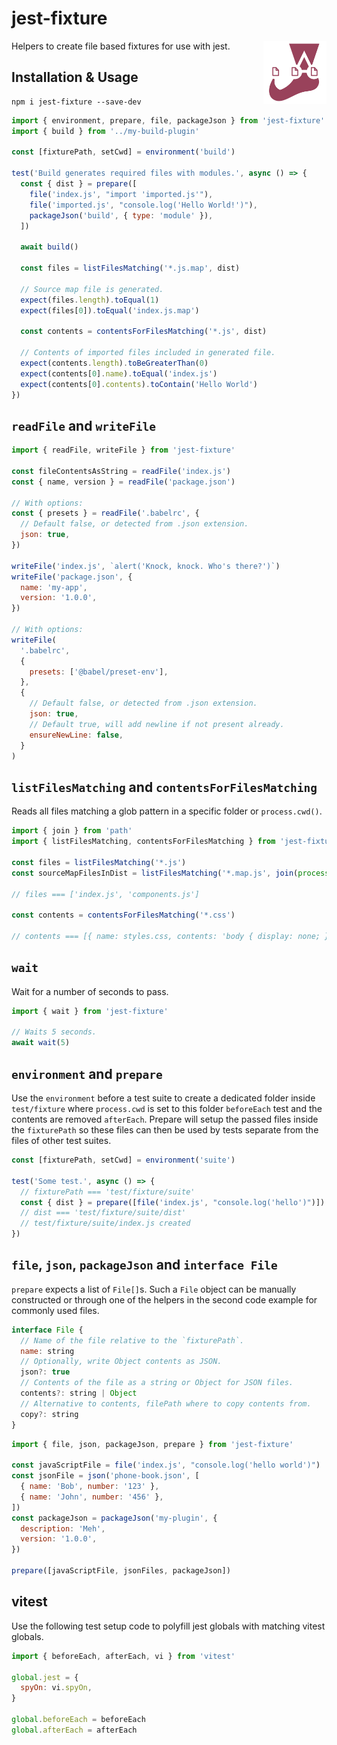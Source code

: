 # jest-fixture

<img align="right" src="https://github.com/tobua/jest-fixture/raw/main/logo.png" width="20%" alt="jest-fixture Logo" />

Helpers to create file based fixtures for use with jest.

## Installation & Usage

```
npm i jest-fixture --save-dev
```

```js
import { environment, prepare, file, packageJson } from 'jest-fixture'
import { build } from '../my-build-plugin'

const [fixturePath, setCwd] = environment('build')

test('Build generates required files with modules.', async () => {
  const { dist } = prepare([
    file('index.js', "import 'imported.js'"),
    file('imported.js', "console.log('Hello World!')"),
    packageJson('build', { type: 'module' }),
  ])

  await build()

  const files = listFilesMatching('*.js.map', dist)

  // Source map file is generated.
  expect(files.length).toEqual(1)
  expect(files[0]).toEqual('index.js.map')

  const contents = contentsForFilesMatching('*.js', dist)

  // Contents of imported files included in generated file.
  expect(contents.length).toBeGreaterThan(0)
  expect(contents[0].name).toEqual('index.js')
  expect(contents[0].contents).toContain('Hello World')
})
```

## `readFile` and `writeFile`

```js
import { readFile, writeFile } from 'jest-fixture'

const fileContentsAsString = readFile('index.js')
const { name, version } = readFile('package.json')

// With options:
const { presets } = readFile('.babelrc', {
  // Default false, or detected from .json extension.
  json: true,
})

writeFile('index.js', `alert('Knock, knock. Who's there?')`)
writeFile('package.json', {
  name: 'my-app',
  version: '1.0.0',
})

// With options:
writeFile(
  '.babelrc',
  {
    presets: ['@babel/preset-env'],
  },
  {
    // Default false, or detected from .json extension.
    json: true,
    // Default true, will add newline if not present already.
    ensureNewLine: false,
  }
)
```

## `listFilesMatching` and `contentsForFilesMatching`

Reads all files matching a glob pattern in a specific folder or `process.cwd()`.

```js
import { join } from 'path'
import { listFilesMatching, contentsForFilesMatching } from 'jest-fixture'

const files = listFilesMatching('*.js')
const sourceMapFilesInDist = listFilesMatching('*.map.js', join(process.cwd(), 'dist'))

// files === ['index.js', 'components.js']

const contents = contentsForFilesMatching('*.css')

// contents === [{ name: styles.css, contents: 'body { display: none; }' }]
```

## `wait`

Wait for a number of seconds to pass.

```js
import { wait } from 'jest-fixture'

// Waits 5 seconds.
await wait(5)
```

## `environment` and `prepare`

Use the `environment` before a test suite to create a dedicated folder inside `test/fixture` where `process.cwd` is set to this folder `beforeEach` test and the contents are removed `afterEach`. Prepare will setup the passed files inside the `fixturePath` so these files can then be used by tests separate from the files of other test suites.

```js
const [fixturePath, setCwd] = environment('suite')

test('Some test.', async () => {
  // fixturePath === 'test/fixture/suite'
  const { dist } = prepare([file('index.js', "console.log('hello')")])
  // dist === 'test/fixture/suite/dist'
  // test/fixture/suite/index.js created
})
```

## `file`, `json`, `packageJson` and `interface File`

`prepare` expects a list of `File[]`s. Such a `File` object can be manually constructed or through one of the helpers in the second code example for commonly used files.

```js
interface File {
  // Name of the file relative to the `fixturePath`.
  name: string
  // Optionally, write Object contents as JSON.
  json?: true
  // Contents of the file as a string or Object for JSON files.
  contents?: string | Object
  // Alternative to contents, filePath where to copy contents from.
  copy?: string
}
```

```js
import { file, json, packageJson, prepare } from 'jest-fixture'

const javaScriptFile = file('index.js', "console.log('hello world')")
const jsonFile = json('phone-book.json', [
  { name: 'Bob', number: '123' },
  { name: 'John', number: '456' },
])
const packageJson = packageJson('my-plugin', {
  description: 'Meh',
  version: '1.0.0',
})

prepare([javaScriptFile, jsonFiles, packageJson])
```

## vitest

Use the following test setup code to polyfill jest globals with matching vitest globals.

```js
import { beforeEach, afterEach, vi } from 'vitest'

global.jest = {
  spyOn: vi.spyOn,
}

global.beforeEach = beforeEach
global.afterEach = afterEach
```
